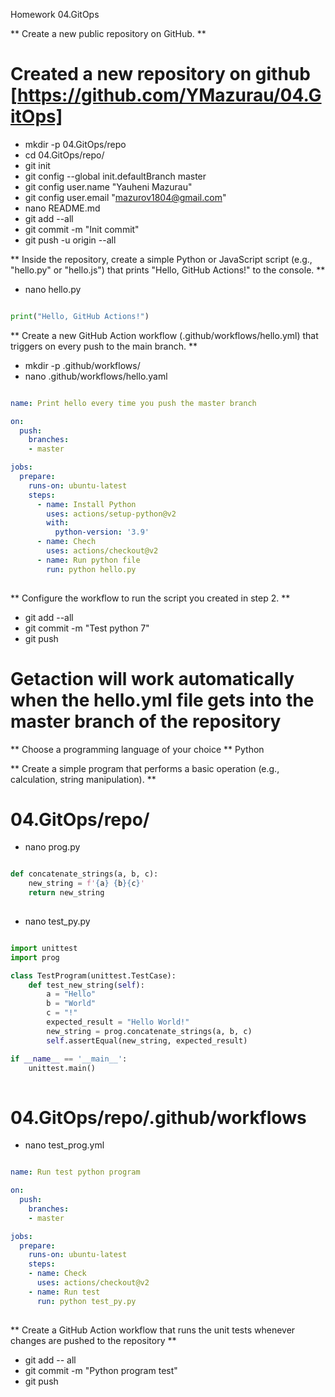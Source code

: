 Homework 04.GitOps


** Create a new public repository on GitHub. **

# Created a new repository on github  [https://github.com/YMazurau/04.GitOps]

- mkdir -p 04.GitOps/repo
- cd 04.GitOps/repo/
- git init
- git config --global init.defaultBranch master
- git config user.name "Yauheni Mazurau"
- git config user.email "mazurov1804@gmail.com"
- nano README.md
- git add --all
- git commit -m "Init commit"
- git push -u origin --all


** Inside the repository, create a simple Python or JavaScript script (e.g., "hello.py" or "hello.js") that prints "Hello, GitHub Actions!" to the console. **

- nano hello.py

```python

print("Hello, GitHub Actions!")

```



** Create a new GitHub Action workflow (.github/workflows/hello.yml) that triggers on every push to the main branch. **

- mkdir -p .github/workflows/
- nano .github/workflows/hello.yaml

```yaml

name: Print hello every time you push the master branch

on:
  push:
    branches:
    - master

jobs:
  prepare:
    runs-on: ubuntu-latest
    steps:
      - name: Install Python
        uses: actions/setup-python@v2
        with:
          python-version: '3.9'
      - name: Chech
        uses: actions/checkout@v2
      - name: Run python file
        run: python hello.py
        
```        



** Configure the workflow to run the script you created in step 2. **

- git add --all
- git commit -m "Test python 7"
- git push
# Getaction will work automatically when the hello.yml file gets into the master branch of the repository




** Choose a programming language of your choice **
Python

** Create a simple program that performs a basic operation (e.g., calculation, string manipulation). **

# 04.GitOps/repo/
- nano prog.py

```python

def concatenate_strings(a, b, c):
    new_string = f'{a} {b}{c}'
    return new_string
    
```

- nano test_py.py

```python

import unittest
import prog

class TestProgram(unittest.TestCase):
    def test_new_string(self):
        a = "Hello"
        b = "World"
        c = "!"
        expected_result = "Hello World!"
        new_string = prog.concatenate_strings(a, b, c)
        self.assertEqual(new_string, expected_result)

if __name__ == '__main__':
    unittest.main()
    
```


# 04.GitOps/repo/.github/workflows
- nano test_prog.yml

```yaml

name: Run test python program

on:
  push:
    branches:
    - master

jobs:
  prepare:
    runs-on: ubuntu-latest
    steps:
    - name: Check
      uses: actions/checkout@v2
    - name: Run test
      run: python test_py.py
      
```


** Create a GitHub Action workflow that runs the unit tests whenever changes are pushed to the repository **

- git add -- all
- git commit -m "Python program test"
- git push












